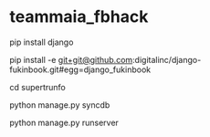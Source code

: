 teammaia_fbhack
===============

pip install django

pip install -e git+git@github.com:digitalinc/django-fukinbook.git#egg=django_fukinbook

cd supertrunfo

python manage.py syncdb

python manage.py runserver
